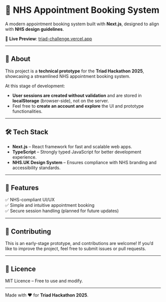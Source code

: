 # 🏥 NHS Appointment Booking System

A modern appointment booking system built with **Next.js**, designed to align with **NHS design guidelines**.

🔗 **Live Preview**: [triad-challenge.vercel.app](https://triad-challenge.vercel.app)

---

## 📌 About

This project is a **technical prototype** for the **Triad Hackathon 2025**, showcasing a streamlined NHS appointment booking system.

At this stage of development:
- **User sessions are created without validation** and are stored in **localStorage** (browser-side), not on the server.
- Feel free to **create an account and explore** the UI and prototype functionalities.

---

## 🛠️ Tech Stack

- **Next.js** – React framework for fast and scalable web apps.
- **TypeScript** – Strongly typed JavaScript for better development experience.
- **NHS.UK Design System** – Ensures compliance with NHS branding and accessibility standards.

---

## 🚀 Features

✅ NHS-compliant UI/UX  
✅ Simple and intuitive appointment booking  
✅ Secure session handling (planned for future updates)  

---

## 📢 Contributing

This is an early-stage prototype, and contributions are welcome! If you’d like to improve the project, feel free to submit issues or pull requests.

---

## 📄 Licence

MIT Licence – Free to use and modify.

---

Made with ❤️ for **Triad Hackathon 2025**.
